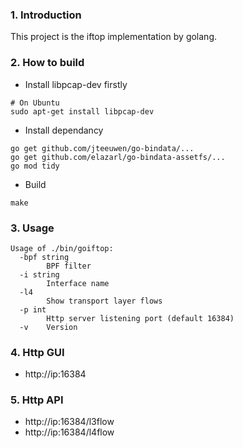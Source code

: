 ### 1. Introduction
This project is the iftop implementation by golang.

### 2. How to build
- Install libpcap-dev firstly
```
# On Ubuntu
sudo apt-get install libpcap-dev
```

- Install dependancy
```
go get github.com/jteeuwen/go-bindata/...
go get github.com/elazarl/go-bindata-assetfs/...
go mod tidy
```

- Build
```
make
```

### 3. Usage
```
Usage of ./bin/goiftop:
  -bpf string
        BPF filter
  -i string
        Interface name
  -l4
        Show transport layer flows
  -p int
        Http server listening port (default 16384)
  -v    Version
```

### 4. Http GUI
- http://ip:16384

### 5. Http API
- http://ip:16384/l3flow
- http://ip:16384/l4flow
